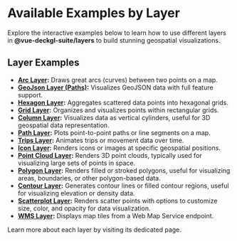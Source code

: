 # Available Examples by Layer

Explore the interactive examples below to learn how to use different layers in **@vue-deckgl-suite/layers** to build stunning geospatial visualizations.

## Layer Examples

- **[Arc Layer](/examples/arc-layer/):** Draws great arcs (curves) between two points on a map.
- **[GeoJson Layer (Paths)](/examples/geojson-layer-paths/):** Visualizes GeoJSON data with full feature support.
- **[Hexagon Layer](/examples/hexagon-layer/):** Aggregates scattered data points into hexagonal grids.
- **[Grid Layer](/examples/grid-layer/):** Organizes and visualizes points within rectangular grids.
- **[Column Layer](/examples/column-layer/):** Visualizes data as vertical cylinders, useful for 3D geospatial data
  representation.
- **[Path Layer](/examples/path-layer/):** Plots point-to-point paths or line segments on a map.
- **[Trips Layer](/examples/trips-layer/):** Animates trips or movement data over time.
- **[Icon Layer](/examples/icon-layer/):** Renders icons or images at specific geospatial positions.
- **[Point Cloud Layer](/examples/point-cloud-layer/):** Renders 3D point clouds, typically used for visualizing large
  sets of points in space.
- **[Polygon Layer](/examples/polygon-layer/):** Renders filled or stroked polygons, useful for visualizing areas,
   boundaries, or other polygon-based data.
- **[Contour Layer](/examples/contour-layer/):** Generates contour lines or filled contour regions, useful for visualizing
    elevation or density data.
- **[Scatterplot Layer](/examples/scatterplot-layer/):** Renders scatter points with options to customize size, color, and
  opacity for data visualization.
- **[WMS Layer](/examples/wms-layer/):** Displays map tiles from a Web Map Service endpoint.

Learn more about each layer by visiting its dedicated page.

